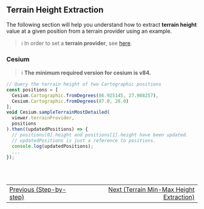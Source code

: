 ## Terrain Height Extraction <!-- {docsify-ignore} -->
The following section will help you understand how to extract **terrain height** value at a given position from a terrain provider using an example.

> :information_source: In order to set a **terrain provider**, see [here](/getting-started/3d/3d_step-by-step.md).

### Cesium

> :information_source: **The minimum required version for cesium is v84.**

```javascript
// Query the terrain height of two Cartographic positions
const positions = [
  Cesium.Cartographic.fromDegrees(86.925145, 27.988257),
  Cesium.Cartographic.fromDegrees(87.0, 28.0)
];
void Cesium.sampleTerrainMostDetailed(
  viewer.terrainProvider,
  positions
).then((updatedPositions) => {
  // positions[0].height and positions[1].height have been updated.
  // updatedPositions is just a reference to positions.
  console.log(updatedPositions);
  ...
});
```

<br/>
<br/>
<table style=" width: 100%; display: table !important;">
    <tbody>
        <tr>
            <td align="left">
                <a href="#/getting-started/3d/3d_step-by-step">Previous (Step-by-step)</a>
            </td>
            <td align="right">
              <a href="#/getting-started/3d/3d_terrain_min_max_height_extraction">Next (Terrain Min-Max Height Extraction)</a>
            </td>
        </tr>
    </tbody>
</table>
